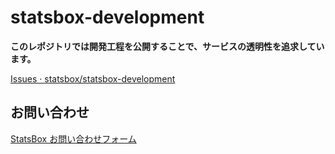 # statsbox-development

**このレポジトリでは開発工程を公開することで、サービスの透明性を追求しています。**

[Issues · statsbox/statsbox-development](https://github.com/statsbox/statsbox-development/issues)

## お問い合わせ

[StatsBox お問い合わせフォーム](https://tally.so/r/wbjEko)

